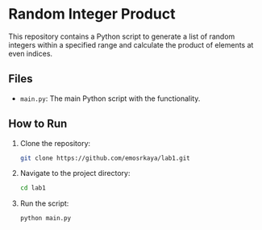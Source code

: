 # Random Integer Product

This repository contains a Python script to generate a list of random integers within a specified range and calculate the product of elements at even indices.

## Files

- `main.py`: The main Python script with the functionality.

## How to Run

1. Clone the repository:
    ```bash
    git clone https://github.com/emosrkaya/lab1.git
    ```

2. Navigate to the project directory:
    ```bash
    cd lab1
    ```

3. Run the script:
    ```bash
    python main.py
    ```

